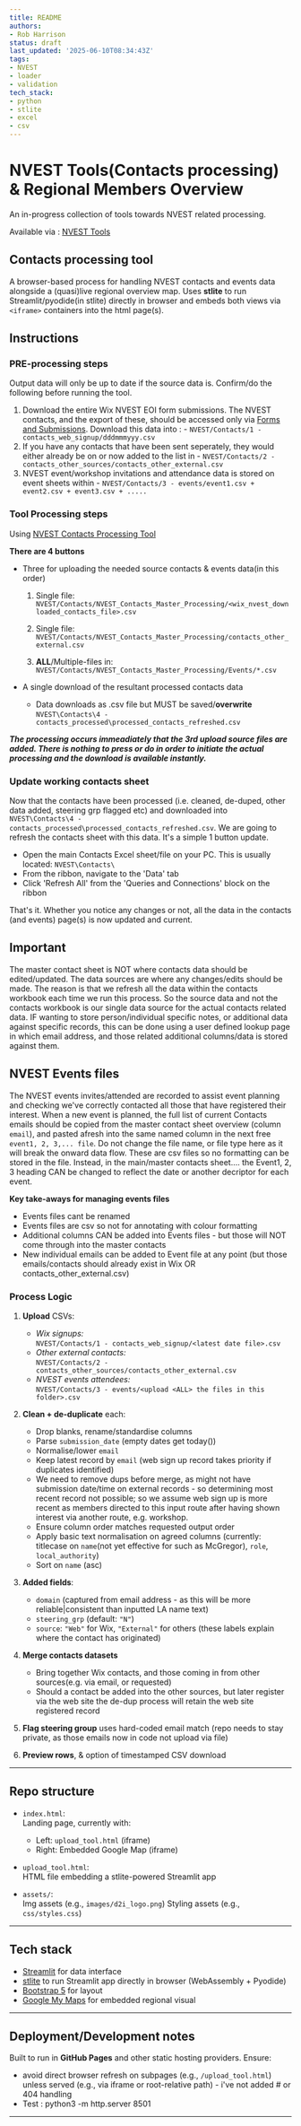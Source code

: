 ```yaml
---
title: README
authors:
- Rob Harrison
status: draft
last_updated: '2025-06-10T08:34:43Z'
tags:
- NVEST
- loader
- validation
tech_stack:
- python
- stlite
- excel
- csv
---
```


# NVEST Tools(Contacts processing) & Regional Members Overview

An in-progress collection of tools towards NVEST related processing.

Available via : [NVEST Tools](https://data-to-insight.github.io/nvest/)


## Contacts processing tool

A browser-based process for handling NVEST contacts and events data alongside a (quasi)live regional overview map. 
Uses **stlite** to run Streamlit/pyodide(in stlite) directly in browser and embeds both views via `<iframe>` containers into the html page(s). 


## Instructions

### PRE-processing steps

Output data will only be up to date if the source data is. Confirm/do the following before running the tool.

  1. Download the entire Wix NVEST EOI form submissions. The NVEST contacts, and the export of these, should be accessed only via [Forms and Submissions](https://manage.wix.com/dashboard/af6cb463-8e72-4034-8f73-3641ad5abc9d/wix-forms-and-payments). Download this data into : 
    - `NVEST/Contacts/1 - contacts_web_signup/dddmmmyyy.csv`
  2. If you have any contacts that have been sent seperately, they would either already be on or now added to the list in 
    - `NVEST/Contacts/2 - contacts_other_sources/contacts_other_external.csv` 
  3. NVEST event/workshop invitations and attendance data is stored on event sheets within 
    - `NVEST/Contacts/3 - events/event1.csv + event2.csv + event3.csv + .....` 

### Tool Processing steps

Using [NVEST Contacts Processing Tool](https://data-to-insight.github.io/nvest/)

**There are 4 buttons**
  - Three for uploading the needed source contacts & events data(in this order)

    1. Single file: `NVEST/Contacts/NVEST_Contacts_Master_Processing/<wix_nvest_downloaded_contacts_file>.csv`

    2. Single file: `NVEST/Contacts/NVEST_Contacts_Master_Processing/contacts_other_external.csv`   

    3. **ALL**/Multiple-files in: `NVEST/Contacts/NVEST_Contacts_Master_Processing/Events/*.csv`

  - A single download of the resultant processed contacts data

    - Data downloads as .csv file but MUST be saved/**overwrite** `NVEST\Contacts\4 - contacts_processed\processed_contacts_refreshed.csv` 

***The processing occurs immeadiately that the 3rd upload source files are added. There is nothing to press or do in order to initiate the actual processing and the download is available instantly.***

### Update working contacts sheet

Now that the contacts have been processed (i.e. cleaned, de-duped, other data added, steering grp flagged etc) and downloaded into `NVEST\Contacts\4 - contacts_processed\processed_contacts_refreshed.csv`. We are going to refresh the contacts sheet with this data. It's a simple 1 button update. 

  - Open the main Contacts Excel sheet/file on your PC. This is usually located: `NVEST\Contacts\` 
  - From the ribbon, navigate to the 'Data' tab 
  - Click 'Refresh All' from the 'Queries and Connections' block on the ribbon 

  That's it. Whether you notice any changes or not, all the data in the contacts (and events) page(s) is now updated and current. 


## Important

The master contact sheet is NOT where contacts data should be edited/updated. The data sources are where any changes/edits should be made. The reason is that we refresh all the data within the contacts workbook each time we run this process. So the source data and not the contacts workbook is our single data source for the actual contacts related data. IF wanting to store person/individual specific notes, or additional data against specific records, this can be done using a user defined lookup page in which email address, and those related additional columns/data is stored against them. 

## NVEST Events files

The NVEST events invites/attended are recorded to assist event planning and checking we've correctly contacted all those that have registered their interest. When a new event is planned, the full list of current Contacts emails should be copied from the master contact sheet overview (column `email`), and pasted afresh into the same named column in the next free `event1, 2, 3,... file`. Do not change the file name, or file type here as it will break the onward data flow. These are csv files so no formatting can be stored in the file. Instead, in the main/master contacts sheet.... the Event1, 2, 3 heading CAN be changed to reflect the date or another decriptor for each event. 

**Key take-aways for managing events files**

- Events files cant be renamed
- Events files are csv so not for annotating with colour formatting
- Additional columns CAN be added into Events files - but those will NOT come through into the master contacts
- New individual emails can be added to Event file at any point (but those emails/contacts should already exist in Wix OR contacts_other_external.csv)



### Process Logic

1. **Upload** CSVs:
   - *Wix signups:*  
     `NVEST/Contacts/1 - contacts_web_signup/<latest date file>.csv`
   - *Other external contacts:*  
     `NVEST/Contacts/2 - contacts_other_sources/contacts_other_external.csv`
   - *NVEST events attendees:*  
     `NVEST/Contacts/3 - events/<upload <ALL> the files in this folder>.csv`
2. **Clean + de-duplicate** each:
   - Drop blanks, rename/standardise columns 
   - Parse `submission_date` (empty dates get today())
   - Normalise/lower `email` 
   - Keep latest record by `email` (web sign up record takes priority if duplicates identified)
   - We need to remove dups before merge, as might not have submission date/time on external records - so determining most recent record not possible; so we assume web sign up is more recent as members directed to this input route after having shown interest via another route, e.g. workshop.
   - Ensure column order matches requested output order 
   - Apply basic text normalisation on agreed columns (currently: titlecase on `name`(not yet effective for such as McGregor), `role`, `local_authority`) 
   - Sort on `name` (asc)       
4. **Added fields**:
   - `domain` (captured from email address - as this will be more reliable|consistent than inputted LA name text)  
   - `steering_grp` (default: `"N"`)  
   - `source`: `"Web"` for Wix, `"External"` for others (these labels explain where the contact has originated)

5. **Merge contacts datasets**
   - Bring together Wix contacts, and those coming in from other sources(e.g. via email, or requested)
   - Should a contact be added into the other sources, but later register via the web site the de-dup process will retain the web site registered record
6. **Flag steering group** uses hard-coded email match (repo needs to stay private, as those emails now in code not upload via file)
7. **Preview rows**, & option of timestamped CSV download


---


## Repo structure

- `index.html`:  
  Landing page, currently with: 
  - Left: `upload_tool.html` (iframe)  
  - Right: Embedded Google Map (iframe) 

- `upload_tool.html`:  
  HTML file embedding a stlite-powered Streamlit app

- `assets/`:  
  Img assets (e.g., `images/d2i_logo.png`)
  Styling assets (e.g., `css/styles.css`)

---

## Tech stack

- [Streamlit](https://streamlit.io) for data interface  
- [stlite](https://github.com/whitphx/stlite) to run Streamlit app directly in browser (WebAssembly + Pyodide)  
- [Bootstrap 5](https://getbootstrap.com) for layout  
- [Google My Maps](https://www.google.com/mymaps) for embedded regional visual

---

## Deployment/Development notes

Built to run in **GitHub Pages** and other static hosting providers. Ensure:

- avoid direct browser refresh on subpages (e.g., `/upload_tool.html`) unless served (e.g., via iframe or root-relative path) - i've not added # or 404 handling
- Test : python3 -m http.server 8501

---
